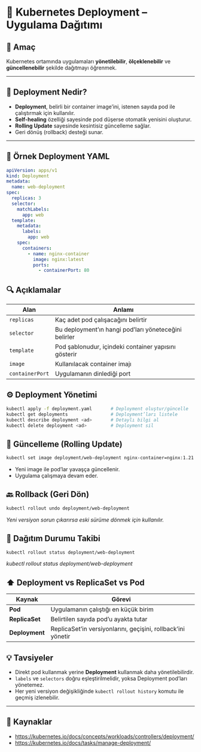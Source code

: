 # 🚀 Kubernetes Deployment – Uygulama Dağıtımı

## 🧠 Amaç

Kubernetes ortamında uygulamaları **yönetilebilir**, **ölçeklenebilir** ve **güncellenebilir** şekilde dağıtmayı öğrenmek.

---
## 🧱 Deployment Nedir?

- **Deployment**, belirli bir container image’ini, istenen sayıda pod ile çalıştırmak için kullanılır.
- **Self-healing** özelliği sayesinde pod düşerse otomatik yenisini oluşturur.
- **Rolling Update** sayesinde kesintisiz güncelleme sağlar.
- Geri dönüş (rollback) desteği sunar.
---
## 📄 Örnek Deployment YAML
```yaml
apiVersion: apps/v1
kind: Deployment
metadata:
  name: web-deployment
spec:
  replicas: 3
  selector:
    matchLabels:
      app: web
  template:
    metadata:
      labels:
        app: web
    spec:
      containers:
        - name: nginx-container
          image: nginx:latest
          ports:
            - containerPort: 80
```
## 🔍 Açıklamalar

|Alan|Anlamı|
|---|---|
|`replicas`|Kaç adet pod çalışacağını belirtir|
|`selector`|Bu deployment’ın hangi pod’ları yöneteceğini belirler|
|`template`|Pod şablonudur, içindeki container yapısını gösterir|
|`image`|Kullanılacak container imajı|
|`containerPort`|Uygulamanın dinlediği port|
## ⚙️ Deployment Yönetimi
```bash
kubectl apply -f deployment.yaml       # Deployment oluştur/güncelle
kubectl get deployments                # Deployment’ları listele
kubectl describe deployment <ad>       # Detaylı bilgi al
kubectl delete deployment <ad>         # Deployment sil
```
## 🔁 Güncelleme (Rolling Update)
```bash
kubectl set image deployment/web-deployment nginx-container=nginx:1.21
```
- Yeni image ile pod’lar yavaşça güncellenir.
- Uygulama çalışmaya devam eder.
## 🔙 Rollback (Geri Dön)
```bash
kubectl rollout undo deployment/web-deployment
```
*Yeni versiyon sorun çıkarırsa eski sürüme dönmek için kullanılır.*
## 🔎 Dağıtım Durumu Takibi
```bash
kubectl rollout status deployment/web-deployment
```
*kubectl rollout status deployment/web-deployment*
## ⬆️ Deployment vs ReplicaSet vs Pod

|Kaynak|Görevi|
|---|---|
|**Pod**|Uygulamanın çalıştığı en küçük birim|
|**ReplicaSet**|Belirtilen sayıda pod’u ayakta tutar|
|**Deployment**|ReplicaSet’in versiyonlarını, geçişini, rollback’ini yönetir|
## 💡 Tavsiyeler

- Direkt pod kullanmak yerine **Deployment** kullanmak daha yönetilebilirdir.
- `labels` ve `selectors` doğru eşleştirilmelidir, yoksa Deployment pod’ları yönetemez.
- Her yeni versiyon değişikliğinde `kubectl rollout history` komutu ile geçmiş izlenebilir.
---
## 🔗 Kaynaklar

- https://kubernetes.io/docs/concepts/workloads/controllers/deployment/
- https://kubernetes.io/docs/tasks/manage-deployment/